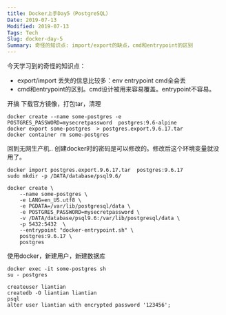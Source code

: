 ```yaml
---
title: Docker上手Day5（PostgreSQL）
Date: 2019-07-13
Modified: 2019-07-13
Tags: Tech
Slug: docker-day-5
Summary: 奇怪的知识点: import/export的缺点，cmd和entrypoint的区别
--- 
```


今天学习到的奇怪的知识点：

- export/import 丢失的信息比较多：env entrypoint cmd全会丢
- cmd和entrypoint的区别。cmd设计被用来容易覆盖。entrypoint不容易。

开搞
下载官方镜像，打包tar，清理
```
docker create --name some-postgres -e POSTGRES_PASSWORD=mysecretpassword  postgres:9.6-alpine
docker export some-postgres  > postgres.export.9.6.17.tar
docker container rm some-postgres
```

回到无网生产机..
创建docker时的密码是可以修改的。修改后这个环境变量就没用了。

```
docker import postgres.export.9.6.17.tar  postgres:9.6.17
sudo mkdir -p /DATA/database/psql9.6/

docker create \
    --name some-postgres \
    -e LANG=en_US.utf8 \
    -e PGDATA=/var/lib/postgresql/data \
    -e POSTGRES_PASSWORD=mysecretpassword \
    -v /DATA/database/psql9.6:/var/lib/postgresql/data \
    -p 5432:5432  \
    --entrypoint "docker-entrypoint.sh" \
    postgres:9.6.17 \
    postgres

```


使用docker，新建用户，新建数据库
```
docker exec -it some-postgres sh
su - postgres

createuser liantian
createdb -O liantian liantian
psql 
alter user liantian with encrypted password '123456';
```
